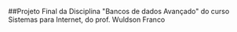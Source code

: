 ##Projeto Final da Disciplina "Bancos de dados Avançado" do curso Sistemas para Internet, do prof. Wuldson Franco

